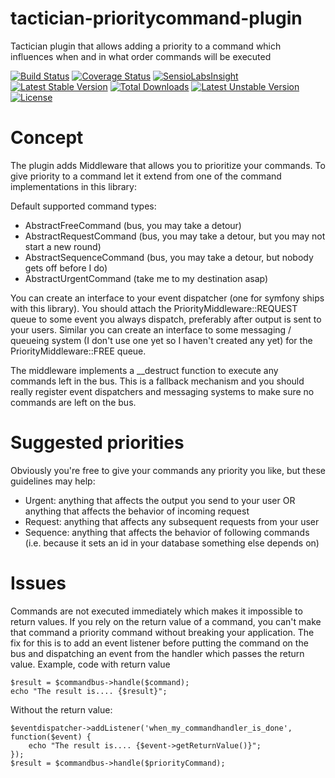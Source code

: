 # tactician-prioritycommand-plugin
Tactician plugin that allows adding a priority to a command which influences when and in what order commands will be executed

[![Build Status](https://travis-ci.org/RonRademaker/tactician-prioritycommand-plugin.svg?branch=master)](https://travis-ci.org/RonRademaker/tactician-prioritycommand-plugin)
[![Coverage Status](https://coveralls.io/repos/RonRademaker/tactician-prioritycommand-plugin/badge.svg?branch=master&service=github)](https://coveralls.io/github/RonRademaker/tactician-prioritycommand-plugin?branch=master)
[![SensioLabsInsight](https://insight.sensiolabs.com/projects/3e8f0f6d-43d3-4761-ae75-14461264b8df/mini.png)](https://insight.sensiolabs.com/projects/3e8f0f6d-43d3-4761-ae75-14461264b8df)
[![Latest Stable Version](https://poser.pugx.org/connectholland/tactician-prioritycommand-plugin/v/stable)](https://packagist.org/packages/connectholland/tactician-prioritycommand-plugin)
[![Total Downloads](https://poser.pugx.org/connectholland/tactician-prioritycommand-plugin/downloads)](https://packagist.org/packages/connectholland/tactician-prioritycommand-plugin)
[![Latest Unstable Version](https://poser.pugx.org/connectholland/tactician-prioritycommand-plugin/v/unstable)](https://packagist.org/packages/connectholland/tactician-prioritycommand-plugin)
[![License](https://poser.pugx.org/connectholland/tactician-prioritycommand-plugin/license)](https://packagist.org/packages/connectholland/tactician-prioritycommand-plugin)

# Concept
The plugin adds Middleware that allows you to prioritize your commands. To give priority to a command let it extend from one of the command implementations in this library:

Default supported command types:
- AbstractFreeCommand (bus, you may take a detour)
- AbstractRequestCommand (bus, you may take a detour, but you may not start a new round)
- AbstractSequenceCommand (bus, you may take a detour, but nobody gets off before I do)
- AbstractUrgentCommand (take me to my destination asap)

You can create an interface to your event dispatcher (one for symfony ships with this library). You should attach the PriorityMiddleware::REQUEST queue to some event you always dispatch, preferably after output is sent to your users.
Similar you can create an interface to some messaging / queueing system (I don't use one yet so I haven't created any yet) for the PriorityMiddleware::FREE queue.

The middleware implements a __destruct function to execute any commands left in the bus. This is a fallback mechanism and you should really register event dispatchers and messaging systems to make sure no commands are left on the bus.

# Suggested priorities
Obviously you're free to give your commands any priority you like, but these guidelines may help:

- Urgent: anything that affects the output you send to your user OR anything that affects the behavior of incoming request
- Request: anything that affects any subsequent requests from your user
- Sequence: anything that affects the behavior of following commands (i.e. because it sets an id in your database something else depends on)

# Issues
Commands are not executed immediately which makes it impossible to return values. If you rely on the return value of a command, you can't make that command a priority command without breaking your application. The fix for this is to add an event listener before putting the command on the bus and dispatching an event from the handler which passes the return value.
Example, code with return value

```
$result = $commandbus->handle($command);
echo "The result is.... {$result}";
```

Without the return value:

```
$eventdispatcher->addListener('when_my_commandhandler_is_done', function($event) {
    echo "The result is.... {$event->getReturnValue()}";
});
$result = $commandbus->handle($priorityCommand);
```
